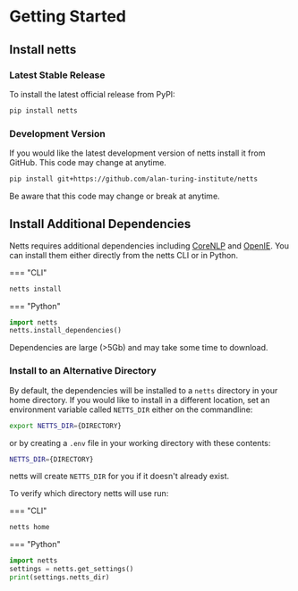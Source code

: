 # Getting Started

## Install netts

### Latest Stable Release

To install the latest official release from PyPI:

```bash
pip install netts
```

### Development Version

If you would like the latest development version of netts install it from GitHub. This code may change at anytime.

```bash
pip install git+https://github.com/alan-turing-institute/netts
```

Be aware that this code may change or break at anytime.

## Install Additional Dependencies

Netts requires additional dependencies including [CoreNLP](https://stanfordnlp.github.io/CoreNLP/) and [OpenIE](https://github.com/dair-iitd/OpenIE-standalone). You can install them either directly from the netts CLI or in Python.

=== "CLI"

```bash
netts install
```

=== "Python"

```python
import netts
netts.install_dependencies()
```

Dependencies are large (>5Gb) and may take some time to download.

### Install to an Alternative Directory

By default, the dependencies will be installed to a `netts` directory in your home directory. If you would like to install in a different location, set an environment variable called `NETTS_DIR` either on the commandline:

```bash
export NETTS_DIR={DIRECTORY}
```

or by creating a `.env` file in your working directory with these contents:

```bash
NETTS_DIR={DIRECTORY}
```

netts will create `NETTS_DIR` for you if it doesn't already exist.

To verify which directory netts will use run:

=== "CLI"

```bash
netts home
```

=== "Python"

```python
import netts
settings = netts.get_settings()
print(settings.netts_dir)
```
